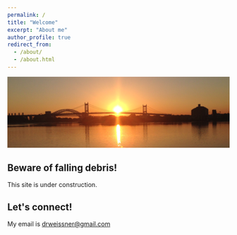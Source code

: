 ```yaml
---
permalink: /
title: "Welcome"
excerpt: "About me"
author_profile: true
redirect_from: 
  - /about/
  - /about.html
---
```



![](/images/sunset.png)



Beware of falling debris!  
------------------------------------------
This site is under construction.


Let's connect!
------
My email is [drweissner@gmail.com](mailto:drweissner@gmail.com)

